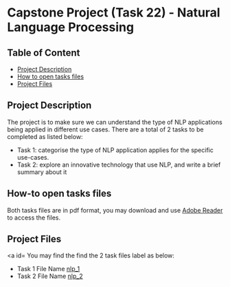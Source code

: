 # Capstone Project (Task 22) - Natural Language Processing

## Table of Content
- [Project Description](#description)
- [How to open tasks files](#open_files)
- [Project Files](#project-files)

## Project Description
<a id="description"></a>
The project is to make sure we can understand the type of NLP applications being applied in different use cases.  There are a total of 2 tasks to be completed as listed below:

- Task 1: categorise the type of NLP application applies for the specific use-cases.
- Task 2: explore an innovative technology that use NLP, and write a brief summary about it

## How-to open tasks files
<a id="open_files"></a>
Both tasks files are in pdf format, you may download and use [Adobe Reader](https://get.adobe.com/uk/reader/) to access the files.


## Project Files
<a id=<project-files></a>
You may find the find the 2 task files label as below:

- Task 1 File Name [nlp_1](/nlp_1.pdf)
- Task 2 File Name [nlp_2](/nlp_2.pdf)


